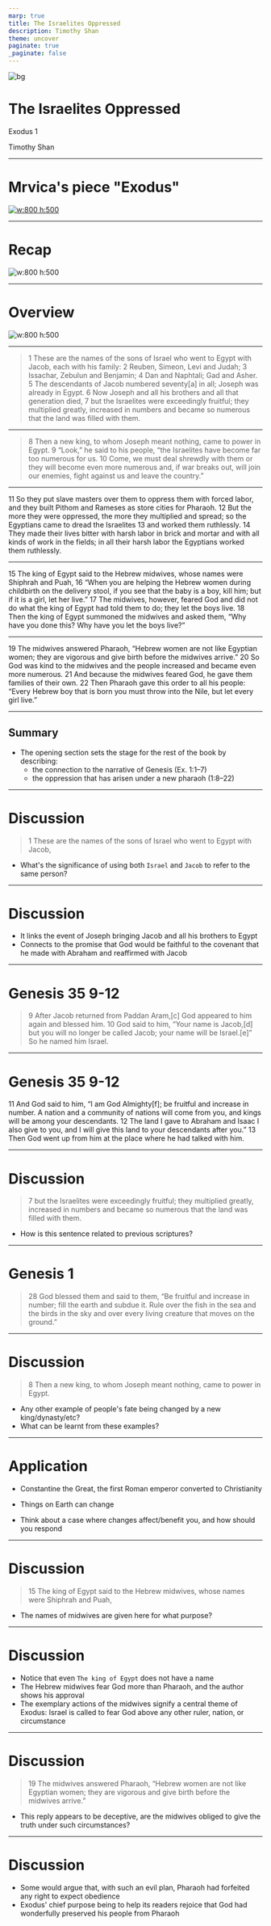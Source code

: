 ```yaml
---
marp: true
title: The Israelites Oppressed 
description: Timothy Shan
theme: uncover
paginate: true
_paginate: false
---
```


![bg](./assets/gradient.jpg)

# <!--fit--> The Israelites Oppressed

Exodus 1

Timothy Shan

---

# Mrvica's piece "Exodus"

[![w:800 h:500](https://user-images.githubusercontent.com/106022681/197112751-0b0c4965-1ec1-4bb3-b491-6907230c0deb.png)](https://youtu.be/NxzU_rFfXzs)

---

# Recap 

![w:800 h:500](https://user-images.githubusercontent.com/106022681/197113355-1c4a7376-6633-4958-b115-0bef67448381.png)

---

# Overview 

![w:800 h:500](https://user-images.githubusercontent.com/106022681/197113874-c509ab5b-6e7a-4560-9ec3-90db70ef3e86.png)

---

> 1 These are the names of the sons of Israel who went to Egypt with Jacob, each with his family: 2 Reuben, Simeon, Levi and Judah; 3 Issachar, Zebulun and Benjamin; 4 Dan and Naphtali; Gad and Asher. 5 The descendants of Jacob numbered seventy[a] in all; Joseph was already in Egypt.
6 Now Joseph and all his brothers and all that generation died, 7 but the Israelites were exceedingly fruitful; they multiplied greatly, increased in numbers and became so numerous that the land was filled with them. 

---

> 8 Then a new king, to whom Joseph meant nothing, came to power in Egypt. 9 “Look,” he said to his people, “the Israelites have become far too numerous for us. 10 Come, we must deal shrewdly with them or they will become even more numerous and, if war breaks out, will join our enemies, fight against us and leave the country.” 

---

11 So they put slave masters over them to oppress them with forced labor, and they built Pithom and Rameses as store cities for Pharaoh. 12 But the more they were oppressed, the more they multiplied and spread; so the Egyptians came to dread the Israelites 13 and worked them ruthlessly. 14 They made their lives bitter with harsh labor in brick and mortar and with all kinds of work in the fields; in all their harsh labor the Egyptians worked them ruthlessly.

--- 

15 The king of Egypt said to the Hebrew midwives, whose names were Shiphrah and Puah, 16 “When you are helping the Hebrew women during childbirth on the delivery stool, if you see that the baby is a boy, kill him; but if it is a girl, let her live.” 17 The midwives, however, feared God and did not do what the king of Egypt had told them to do; they let the boys live. 18 Then the king of Egypt summoned the midwives and asked them, “Why have you done this? Why have you let the boys live?”

--- 

19 The midwives answered Pharaoh, “Hebrew women are not like Egyptian women; they are vigorous and give birth before the midwives arrive.”
20 So God was kind to the midwives and the people increased and became even more numerous. 21 And because the midwives feared God, he gave them families of their own.
22 Then Pharaoh gave this order to all his people: “Every Hebrew boy that is born you must throw into the Nile, but let every girl live.”

---

## Summary 

- The opening section sets the stage for the rest of the book by describing: 
    - the connection to the narrative of Genesis (Ex. 1:1–7)
    - the oppression that has arisen under a new pharaoh (1:8–22)

--- 

# Discussion 

> 1 These are the names of the sons of Israel who went to Egypt with Jacob,

- What's the significance of using both `Israel` and `Jacob` to refer to the same person? 

---

# Discussion

- It links the event of Joseph bringing Jacob and all his brothers to Egypt 
- Connects to the promise that God would be faithful to the covenant that he made with Abraham and reaffirmed with Jacob 

--- 

# Genesis 35 9-12
 
> 9 After Jacob returned from Paddan Aram,[c] God appeared to him again and blessed him. 10 God said to him, “Your name is Jacob,[d] but you will no longer be called Jacob; your name will be Israel.[e]” So he named him Israel.

--- 

# Genesis 35 9-12

11 And God said to him, “I am God Almighty[f]; be fruitful and increase in number. A nation and a community of nations will come from you, and kings will be among your descendants. 12 The land I gave to Abraham and Isaac I also give to you, and I will give this land to your descendants after you.” 13 Then God went up from him at the place where he had talked with him.

--- 

# Discussion 

> 7 but the Israelites were exceedingly fruitful; they multiplied greatly, increased in numbers and became so numerous that the land was filled with them.

- How is this sentence related to previous scriptures? 

--- 

# Genesis 1

> 28 God blessed them and said to them, “Be fruitful and increase in number; fill the earth and subdue it. Rule over the fish in the sea and the birds in the sky and over every living creature that moves on the ground.”

---

# Discussion 

> 8 Then a new king, to whom Joseph meant nothing, came to power in Egypt.

- Any other example of people's fate being changed by a new king/dynasty/etc?
- What can be learnt from these examples?

--- 

# Application   

- Constantine the Great, the first Roman emperor converted to Christianity

- Things on Earth can change

- Think about a case where changes affect/benefit you, and how should you respond 

--- 

# Discussion  

> 15 The king of Egypt said to the Hebrew midwives, whose names were Shiphrah and Puah,

- The names of midwives are given here for what purpose?

--- 

# Discussion

- Notice that even `The king of Egypt` does not have a name
- The Hebrew midwives fear God more than Pharaoh, and the author shows his approval 
- The exemplary actions of the midwives signify a central theme of Exodus: Israel is called to fear God above any other ruler, nation, or circumstance 

--- 

# Discussion 

> 19 The midwives answered Pharaoh, “Hebrew women are not like Egyptian women; they are vigorous and give birth before the midwives arrive.”

- This reply appears to be deceptive, are the midwives obliged to give the truth under such circumstances? 

--- 

# Discussion 

- Some would argue that, with such an evil plan, Pharaoh had forfeited any right to expect obedience 
- Exodus' chief purpose being to help its readers rejoice that God had wonderfully preserved his people from Pharaoh
